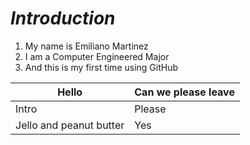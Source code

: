# *Introduction*

1. My name is Emiliano Martinez
2. I am a Computer Engineered Major
3. And this is my first time using GitHub

| Hello | Can we please leave |
| ---------- | --------- |
| Intro | Please |
| Jello and peanut butter | Yes |
